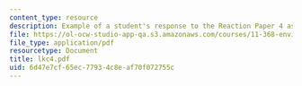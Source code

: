 ```yaml
---
content_type: resource
description: Example of a student's response to the Reaction Paper 4 assignment.
file: https://ol-ocw-studio-app-qa.s3.amazonaws.com/courses/11-368-environmental-justice-fall-2004/6d47e7cf65ec77934c8eaf70f072755c_lkc4.pdf
file_type: application/pdf
resourcetype: Document
title: lkc4.pdf
uid: 6d47e7cf-65ec-7793-4c8e-af70f072755c
---
```

